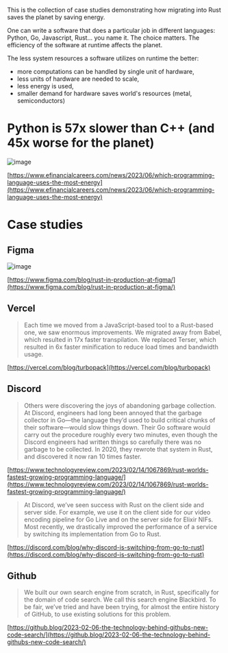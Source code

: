 This is the collection of case studies demonstrating how migrating into Rust saves the planet by saving energy. 

One can write a software that does a particular job in different languages: Python, Go, Javascript, Rust... you name it. The choice matters. The efficiency of the software at runtime affects the planet. 

The less system resources a software utilizes on runtime the better:

* more computations can be handled by single unit of hardware,
* less units of hardware are needed to scale,
* less energy is used,
* smaller demand for hardware saves world's resources (metal, semiconductors)

# Python is 57x slower than C++ (and 45x worse for the planet)

![image](https://github.com/panpilkarz/panpilkarz.github.io/assets/5645129/84373e1e-8c29-4bb1-9e94-ef55e2782b1e)

[https://www.efinancialcareers.com/news/2023/06/which-programming-language-uses-the-most-energy](https://www.efinancialcareers.com/news/2023/06/which-programming-language-uses-the-most-energy)

# Case studies

## Figma

![image](https://user-images.githubusercontent.com/124928674/218179282-b194304e-579a-4f67-a55c-4c0c6ee2ce98.png)

[https://www.figma.com/blog/rust-in-production-at-figma/](https://www.figma.com/blog/rust-in-production-at-figma/)

## Vercel

> Each time we moved from a JavaScript-based tool to a Rust-based one, we saw enormous improvements. We migrated away from Babel, which resulted in 17x faster transpilation. We replaced Terser, which resulted in 6x faster minification to reduce load times and bandwidth usage.

[https://vercel.com/blog/turbopack](https://vercel.com/blog/turbopack)

## Discord

> Others were discovering the joys of abandoning garbage collection. At Discord, engineers had long been annoyed that the garbage collector in Go—the language they’d used to build critical chunks of their software—would slow things down. Their Go software would carry out the procedure roughly every two minutes, even though the Discord engineers had written things so carefully there was no garbage to be collected. In 2020, they rewrote that system in Rust, and discovered it now ran 10 times faster. 

[https://www.technologyreview.com/2023/02/14/1067869/rust-worlds-fastest-growing-programming-language/](https://www.technologyreview.com/2023/02/14/1067869/rust-worlds-fastest-growing-programming-language/)

> At Discord, we’ve seen success with Rust on the client side and server side. For example, we use it on the client side for our video encoding pipeline for Go Live and on the server side for Elixir NIFs. Most recently, we drastically improved the performance of a service by switching its implementation from Go to Rust.

[https://discord.com/blog/why-discord-is-switching-from-go-to-rust](https://discord.com/blog/why-discord-is-switching-from-go-to-rust)

## Github

> We built our own search engine from scratch, in Rust, specifically for the domain of code search. We call this search engine Blackbird. To be fair, we’ve tried and have been trying, for almost the entire history of GitHub, to use existing solutions for this problem.

[https://github.blog/2023-02-06-the-technology-behind-githubs-new-code-search/](https://github.blog/2023-02-06-the-technology-behind-githubs-new-code-search/)
